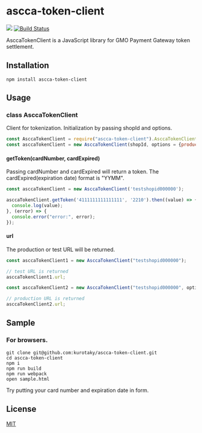 # ascca-token-client

<a href="https://www.npmjs.com/package/ascca-token-client" title="npm"><img src="http://img.shields.io/npm/v/ascca-token-client.svg?style=flat-square"></a>
[![Build Status](https://travis-ci.org/kurotaky/ascca-token-client.svg?branch=master)](https://travis-ci.org/kurotaky/ascca-token-client)

AsccaTokenClient is a JavaScript library for GMO Payment Gateway token settlement.

## Installation
```
npm install ascca-token-client
```

## Usage
### class AsccaTokenClient
Client for tokenization.
Initialization by passing shopId and options.

```js
const AsccaTokenClient = require("ascca-token-client").AsccaTokenClient;
const asccaTokenClient = new AsccaTokenClient(shopId, options = {production: false});
```

#### getToken(cardNumber, cardExpired)

Passing cardNumber and cardExpired will return a token.
The cardExpired(expiration date) format is "YYMM".

```js
const asccaTokenClient = new AsccaTokenClient('testshopid000000');

asccaTokenClient.getToken('4111111111111111', '2210').then((value) => {
  console.log(value);
}, (error) => {
  console.error("error:", error);
});
```

#### url

The production or test URL will be returned.

```js
const asccaTokenClient1 = new AsccaTokenClient("testshopid000000");

// test URL is returned
asccaTokenClient1.url;

const asccaTokenClient2 = new AsccaTokenClient("testshopid000000", options = {production: true});

// production URL is returned
asccaTokenClient2.url;
```


## Sample
### For browsers.

```
git clone git@github.com:kurotaky/ascca-token-client.git
cd ascca-token-client
npm i
npm run build
npm run webpack
open sample.html
```

Try putting your card number and expiration date in form.

## License
[MIT](https://github.com/kurotaky/ascca-token-client/blob/master/LICENSE)
